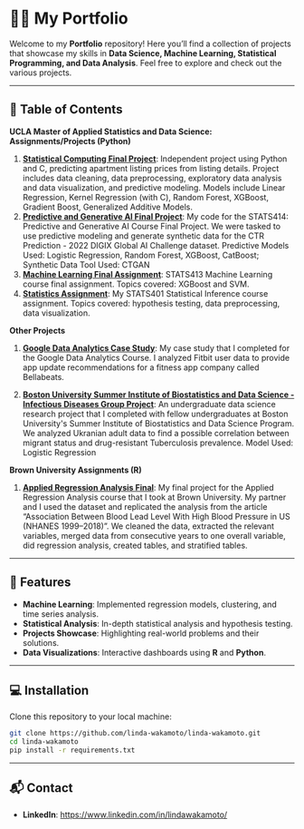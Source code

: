 # 👩‍💻 My Portfolio
Welcome to my **Portfolio** repository! Here you’ll find a collection of projects that showcase my skills in **Data Science, Machine Learning, Statistical Programming, and Data Analysis**. Feel free to explore and check out the various projects.

---

## 📂 Table of Contents

**UCLA Master of Applied Statistics and Data Science: Assignments/Projects (Python)**

1. [**Statistical Computing Final Project**](https://github.com/linda-wakamoto/linda-wakamoto/blob/main/Final_Project.ipynb): Independent project using Python and C, predicting apartment listing prices from listing details. Project includes data cleaning, data preprocessing, exploratory data analysis and data visualization, and predictive modeling. Models include Linear Regression, Kernel Regression (with C), Random Forest, XGBoost, Gradient Boost, Generalized Additive Models.
2. [**Predictive and Generative AI Final Project**](https://github.com/linda-wakamoto/linda-wakamoto/blob/main/NEW_Final_Code.ipynb): My code for the STATS414: Predictive and Generative AI Course Final Project. We were tasked to use predictive modeling and generate synthetic data for the CTR Prediction - 2022 DIGIX Global AI Challenge dataset.
   Predictive Models Used: Logistic Regression, Random Forest, XGBoost, CatBoost; Synthetic Data Tool Used: CTGAN
3. [**Machine Learning Final Assignment**](https://github.com/linda-wakamoto/linda-wakamoto/blob/main/ML_Final_code.ipynb): STATS413 Machine Learning course final assignment. Topics covered: XGBoost and SVM.
4. [**Statistics Assignment**](https://github.com/linda-wakamoto/linda-wakamoto/blob/main/HW1.ipynb): My STATS401 Statistical Inference course assignment. Topics covered: hypothesis testing, data preprocessing, data visualization. 

**Other Projects**

1. [**Google Data Analytics Case Study**](https://github.com/linda-wakamoto/linda-wakamoto/blob/main/Google_DA_Case_Study.Rmd): My case study that I completed for the Google Data Analytics Course. I analyzed Fitbit user data to provide app update recommendations for a fitness app company called Bellabeats.

2. [**Boston University Summer Institute of Biostatistics and Data Science - Infectious Diseases Group Project**](https://github.com/linda-wakamoto/linda-wakamoto/blob/main/SIBS_Infectious_Diseases_Project.Rmd): An undergraduate data science research project that I completed with fellow undergraduates at Boston University's Summer Institute of Biostatistics and Data Science Program. We analyzed Ukranian adult data to find a possible correlation between migrant status and drug-resistant Tuberculosis prevalence.
   Model Used: Logistic Regression

**Brown University Assignments (R)**

1. [**Applied Regression Analysis Final**](https://github.com/linda-wakamoto/linda-wakamoto/blob/main/PHP_1511_Final.Rmd): My final project for the Applied Regression Analysis course that I took at Brown University. My partner and I used the dataset and replicated the analysis from the article “Association Between Blood Lead Level With High Blood Pressure in US (NHANES 1999–2018)”. We cleaned the data, extracted the relevant variables, merged data from consecutive years to one overall variable, did regression analysis, created tables, and stratified tables.

---

## 🚀 Features
- **Machine Learning**: Implemented regression models, clustering, and time series analysis.
- **Statistical Analysis**: In-depth statistical analysis and hypothesis testing.
- **Projects Showcase**: Highlighting real-world problems and their solutions.
- **Data Visualizations**: Interactive dashboards using **R** and **Python**.

---

## 💻 Installation

Clone this repository to your local machine:

```bash
git clone https://github.com/linda-wakamoto/linda-wakamoto.git
cd linda-wakamoto
pip install -r requirements.txt

```

---

## 📬 Contact

- **LinkedIn**: https://www.linkedin.com/in/lindawakamoto/  


